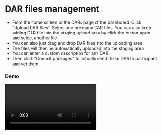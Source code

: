 # DAR files management

- From the home screen or the DARs page of the dashboard. Click "Upload DAR files". Select one ore many DAR files. You can also keep adding DAR file into the staging upload area by click the button again and select another file
- You can also just drag and drop DAR files into the uploading area
- The files will then be automatically uploaded into the staging area
- You can enter a custom description for any DAR.
- Then click "Commit packages" to actually send these DAR to participant and vet them.

### Demo

<video controls>
  <source src="/assets/5n-dashboard/dar-management.mp4" type="video/mp4">
  Your browser does not support the video tag.
</video>


